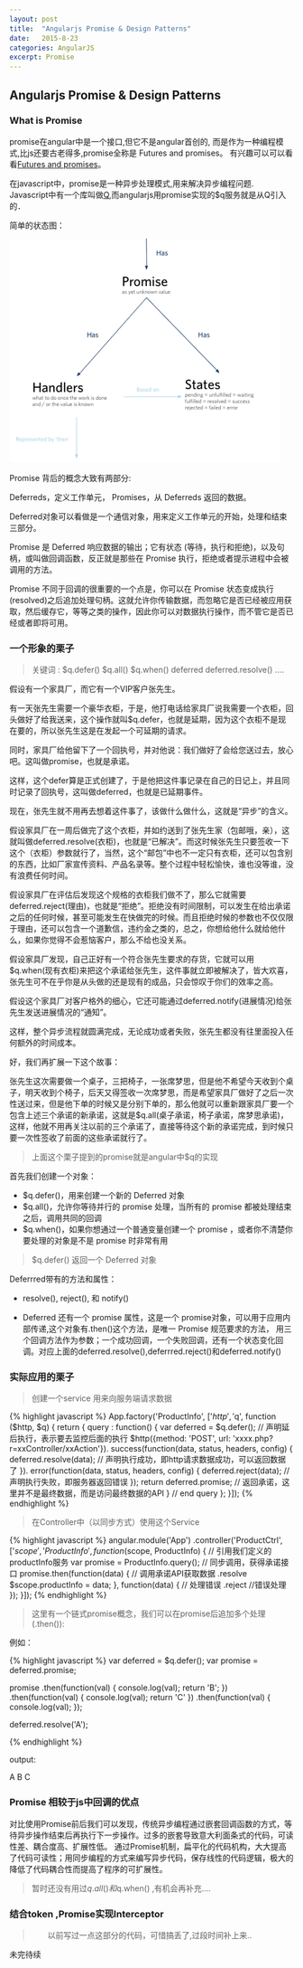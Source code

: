 ```yaml
---
layout: post
title:  "Angularjs Promise & Design Patterns"
date:   2015-8-23
categories: AngularJS
excerpt: Promise
---
```


## Angularjs Promise & Design Patterns

### What is Promise

promise在angular中是一个接口,但它不是angular首创的,
而是作为一种编程模式,比js还要古老得多,promise全称是 Futures and promises。
有兴趣可以可以看看[Futures and promises](http://en.wikipedia.org/wiki/Futures_and_promises)。

在javascript中，promise是一种异步处理模式,用来解决异步编程问题.
Javascript中有一个库叫做[Q](https://github.com/kriskowal/q),而angularjs用promise实现的$q服务就是从Q引入的．


简单的状态图：

![promise](/static/image/promise.png)

Promise 背后的概念大致有两部分:

Deferreds，定义工作单元，
Promises，从 Deferreds 返回的数据。

Deferred对象可以看做是一个通信对象，用来定义工作单元的开始，处理和结束三部分。

Promise 是 Deferred 响应数据的输出；它有状态 (等待，执行和拒绝)，以及句柄，或叫做回调函数，反正就是那些在 Promise 执行，拒绝或者提示进程中会被调用的方法。

Promise 不同于回调的很重要的一个点是，你可以在 Promise 状态变成执行(resolved)之后追加处理句柄。这就允许你传输数据，而忽略它是否已经被应用获取，然后缓存它，等等之类的操作，因此你可以对数据执行操作，而不管它是否已经或者即将可用。




### 一个形象的栗子

> 关键词 : $q.defer()  $q.all()  $q.when()  deferred  deferred.resolve() ....

假设有一个家具厂，而它有一个VIP客户张先生。

有一天张先生需要一个豪华衣柜，于是，他打电话给家具厂说我需要一个衣柜，回头做好了给我送来，这个操作就叫$q.defer，也就是延期，因为这个衣柜不是现在要的，所以张先生这是在发起一个可延期的请求。

同时，家具厂给他留下了一个回执号，并对他说：我们做好了会给您送过去，放心吧。这叫做promise，也就是承诺。

这样，这个defer算是正式创建了，于是他把这件事记录在自己的日记上，并且同时记录了回执号，这叫做deferred，也就是已延期事件。

现在，张先生就不用再去想着这件事了，该做什么做什么，这就是“异步”的含义。

假设家具厂在一周后做完了这个衣柜，并如约送到了张先生家（包邮哦，亲），这就叫做deferred.resolve(衣柜)，也就是“已解决”。而这时候张先生只要签收一下这个（衣柜）参数就行了，当然，这个“邮包”中也不一定只有衣柜，还可以包含别的东西，比如厂家宣传资料、产品名录等。整个过程中轻松愉快，谁也没等谁，没有浪费任何时间。

假设家具厂在评估后发现这个规格的衣柜我们做不了，那么它就需要deferred.reject(理由)，也就是“拒绝”。拒绝没有时间限制，可以发生在给出承诺之后的任何时候，甚至可能发生在快做完的时候。而且拒绝时候的参数也不仅仅限于理由，还可以包含一个道歉信，违约金之类的，总之，你想给他什么就给他什么，如果你觉得不会惹恼客户，那么不给也没关系。

假设家具厂发现，自己正好有一个符合张先生要求的存货，它就可以用$q.when(现有衣柜)来把这个承诺给张先生，这件事就立即被解决了，皆大欢喜，张先生可不在乎你是从头做的还是现有的成品，只会惊叹于你们的效率之高。

假设这个家具厂对客户格外的细心，它还可能通过deferred.notify(进展情况)给张先生发送进展情况的“通知”。

这样，整个异步流程就圆满完成，无论成功或者失败，张先生都没有往里面投入任何额外的时间成本。

好，我们再扩展一下这个故事：

张先生这次需要做一个桌子，三把椅子，一张席梦思，但是他不希望今天收到个桌子，明天收到个椅子，后天又得签收一次席梦思，而是希望家具厂做好了之后一次性送过来，但是他下单的时候又是分别下单的，那么他就可以重新跟家具厂要一个包含上述三个承诺的新承诺，这就是$q.all(桌子承诺，椅子承诺，席梦思承诺)，这样，他就不用再关注以前的三个承诺了，直接等待这个新的承诺完成，到时候只要一次性签收了前面的这些承诺就行了。

> 上面这个栗子提到的promise就是angular中$q的实现

首先我们创建一个对象：
+ $q.defer()，用来创建一个新的 Deferred 对象
+ $q.all()，允许你等待并行的 promise 处理，当所有的 promise 都被处理结束之后，调用共同的回调
+ $q.when()，如果你想通过一个普通变量创建一个 promise ，或者你不清楚你要处理的对象是不是 promise 时非常有用

>$q.defer() 返回一个 Deferred 对象

Deferrred带有的方法和属性：

+ resolve(), reject(), 和 notify()

+ Deferred 还有一个 promise 属性，这是一个 promise对象，可以用于应用内部传递,这个对象有.then()这个方法，是唯一 Promise 规范要求的方法，
用三个回调方法作为参数；一个成功回调，一个失败回调，还有一个状态变化回调。对应上面的deferred.resolve(),deferrred.reject()和deferred.notify()

### 实际应用的栗子

>  创建一个service 用来向服务端请求数据

{% highlight javascript %}
App.factory('ProductInfo', ['$http', '$q', function ($http, $q) {
  return {
    query : function() {
      var deferred = $q.defer(); // 声明延后执行，表示要去监控后面的执行
      $http({method: 'POST', url: 'xxxx.php?r=xxController/xxAction'}).
      success(function(data, status, headers, config) {
        deferred.resolve(data);  // 声明执行成功，即http请求数据成功，可以返回数据了
      }).
      error(function(data, status, headers, config) {
        deferred.reject(data);   // 声明执行失败，即服务器返回错误
      });
      return deferred.promise;   // 返回承诺，这里并不是最终数据，而是访问最终数据的API
    } // end query
  };
}]);
{% endhighlight %}



> 在Controller中（以同步方式）使用这个Service

{% highlight javascript %}
angular.module('App')
  .controller('ProductCtrl', ['$scope', 'ProductInfo', function ($scope, ProductInfo) { // 引用我们定义的productInfo服务
    var promise = ProductInfo.query(); // 同步调用，获得承诺接口
    promise.then(function(data) {  // 调用承诺API获取数据 .resolve
        $scope.productInfo = data;
    }, function(data) {  // 处理错误 .reject
         //错误处理
    });
  }]);
{% endhighlight %}

> 这里有一个链式promise概念，我们可以在promise后追加多个处理(.then()):

例如：

{% highlight javascript %}
var deferred = $q.defer();
var promise = deferred.promise;

promise
  .then(function(val) {
    console.log(val);
    return 'B';
  })
  .then(function(val) {
    console.log(val);
    return 'C'
  })
  .then(function(val) {
    console.log(val);
   });

deferred.resolve('A');

{% endhighlight %}


output:

A
B
C

### Promise 相较于js中回调的优点
对比使用Promise前后我们可以发现，传统异步编程通过嵌套回调函数的方式，等待异步操作结束后再执行下一步操作。过多的嵌套导致意大利面条式的代码，可读性差、耦合度高、扩展性低。
通过Promise机制，扁平化的代码机构，大大提高了代码可读性；用同步编程的方式来编写异步代码，保存线性的代码逻辑，极大的降低了代码耦合性而提高了程序的可扩展性。


> 暂时还没有用过$q.all() 和$q.when() ,有机会再补充....


### 结合token ,Promise实现Interceptor

>　　以前写过一点这部分的代码，可惜搞丢了,过段时间补上来..


未完待续




